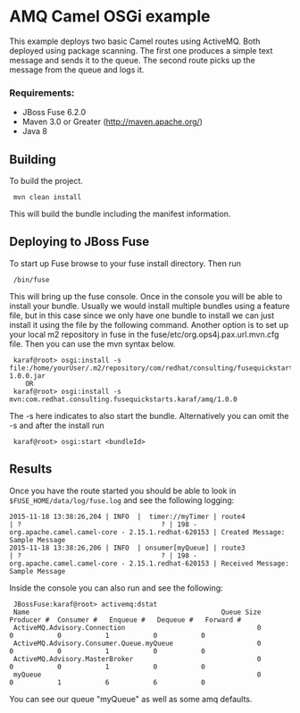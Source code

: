 AMQ Camel OSGi example
====================================
This example deploys two basic Camel routes using ActiveMQ. Both deployed using package scanning. The first one produces a simple text message and sends it to the queue. The second route picks up the message from the queue and logs it. 

### Requirements:
 * JBoss Fuse 6.2.0
 * Maven 3.0 or Greater (http://maven.apache.org/)
 * Java 8

Building
-----------------------
To build the project.

     mvn clean install

This will build the bundle including the manifest information.

Deploying to JBoss Fuse
-----------------------

To start up Fuse browse to your fuse install directory. Then run

     /bin/fuse

This will bring up the fuse console. Once in the console you will be able to install your bundle. Usually we would install multiple bundles using a feature file, but in this case since we only have one bundle to install we can just install it using the file by the following command. Another option is to set up your local m2 repository in fuse in the fuse/etc/org.ops4j.pax.url.mvn.cfg file. Then you can use the mvn syntax below.

     karaf@root> osgi:install -s file:/home/yourUser/.m2/repository/com/redhat/consulting/fusequickstarts/karaf/amq/1.0.0/amq-1.0.0.jar
        OR
     karaf@root> osgi:install -s mvn:com.redhat.consulting.fusequickstarts.karaf/amq/1.0.0

 The -s here indicates to also start the bundle.  Alternatively you can omit the -s and after the install run

     karaf@root> osgi:start <bundleId>

Results
-----------------------
Once you have the route started you should be able to look in `$FUSE_HOME/data/log/fuse.log` and see the following logging:

	2015-11-18 13:38:26,204 | INFO  |  timer://myTimer | route4                           | ?                                   ? | 198 - org.apache.camel.camel-core - 2.15.1.redhat-620153 | Created Message: Sample Message
	2015-11-18 13:38:26,206 | INFO  | onsumer[myQueue] | route3                           | ?                                   ? | 198 - org.apache.camel.camel-core - 2.15.1.redhat-620153 | Received Message: Sample Message

Inside the console you can also run and see the following:

     JBossFuse:karaf@root> activemq:dstat
     Name                                                Queue Size  Producer #  Consumer #   Enqueue #   Dequeue #   Forward #
     ActiveMQ.Advisory.Connection                                 0           0           0           1           0           0
     ActiveMQ.Advisory.Consumer.Queue.myQueue                     0           0           0           1           0           0
     ActiveMQ.Advisory.MasterBroker                               0           0           0           1           0           0
     myQueue                                                      0           0           1           6           6           0

You can see our queue "myQueue" as well as some amq defaults.  

